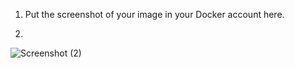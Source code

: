 1.  Put the screenshot of your image in your Docker account here.

2.  
![Screenshot (2)](https://github.com/ParthPatel101019/is601homework8-spring2024/assets/157995349/d5d39a36-f33b-427a-b1d2-4e5b0cdbb596)

